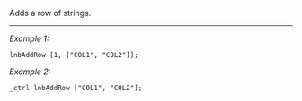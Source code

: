 Adds a row of strings.


---
*Example 1:*
```sqf
lnbAddRow [1, ["COL1", "COL2"]];
```

*Example 2:*
```sqf
_ctrl lnbAddRow ["COL1", "COL2"];
```